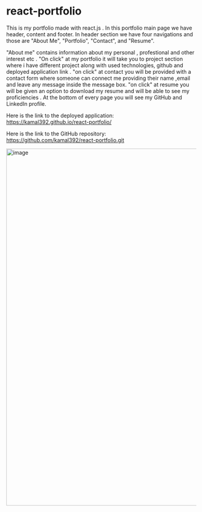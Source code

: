 # react-portfolio
This is my portfolio made with react.js . In this portfolio main page we have header, content and footer. In header section we have four navigations
and those are "About Me", "Portfolio", "Contact", and "Resume". 

"About me" contains  information about my personal , profestional and other interest etc .
"On click" at my portfolio it will take you to project section where i have different project along with used technologies, github and deployed application link .
"on click" at contact you will be provided with a contact form where someone can connect me providing their name ,email and leave any message inside the message box.
"on click" at resume you will be given an option to download my resume and will be able to see my proficiencies .
At the bottom of every page you will see my GitHub and LinkedIn profile.

Here is the link to the deployed application: https://kamal392.github.io/react-portfolio/

Here is the link to the GitHub repository: https://github.com/kamal392/react-portfolio.git

<img width="945" alt="image" src="https://user-images.githubusercontent.com/64217018/198365472-29f081f4-d0d9-4c50-82a8-b9232e7d01c6.png">

